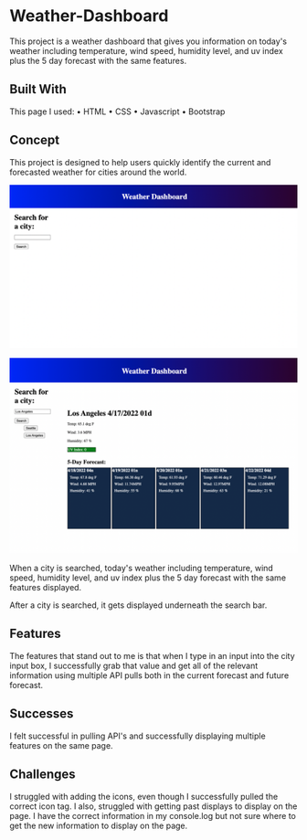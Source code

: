 # Weather-Dashboard

This project is a weather dashboard that gives you information on today's weather including temperature, wind speed, humidity level, and uv index plus the 5 day forecast with the same features. 

## Built With
This page I used:
• HTML
• CSS
• Javascript
• Bootstrap

## Concept 

This project is designed to help users quickly identify the current and forecasted weather for cities around the world. 

![LoadingPage](./maybe%20needed/Screen%20Shot%202022-04-17%20at%207.18.30%20PM.png)

![LoadingPage](./maybe%20needed/Screen%20Shot%202022-04-17%20at%207.18.20%20PM.png)

When a city is searched, today's weather including temperature, wind speed, humidity level, and uv index plus the 5 day forecast with the same features displayed. 

After a city is searched, it gets displayed underneath the search bar. 

## Features

The features that stand out to me is that when I type in an input into the city input box, I successfully grab that value and get all of the relevant information using multiple API pulls both in the current forecast and future forecast. 

## Successes

I felt successful in pulling API's and successfully displaying multiple features on the same page.

## Challenges

I struggled with adding the icons, even though I successfully pulled the correct icon tag. I also, struggled with getting past displays to display on the page. I have the correct information in my console.log but not sure where to get the new information to display on the page. 
